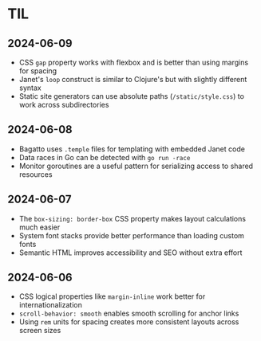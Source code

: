 # TIL

## 2024-06-09

- CSS `gap` property works with flexbox and is better than using margins for spacing
- Janet's `loop` construct is similar to Clojure's but with slightly different syntax
- Static site generators can use absolute paths (`/static/style.css`) to work across subdirectories

## 2024-06-08

- Bagatto uses `.temple` files for templating with embedded Janet code
- Data races in Go can be detected with `go run -race`
- Monitor goroutines are a useful pattern for serializing access to shared resources

## 2024-06-07

- The `box-sizing: border-box` CSS property makes layout calculations much easier
- System font stacks provide better performance than loading custom fonts
- Semantic HTML improves accessibility and SEO without extra effort

## 2024-06-06

- CSS logical properties like `margin-inline` work better for internationalization
- `scroll-behavior: smooth` enables smooth scrolling for anchor links
- Using `rem` units for spacing creates more consistent layouts across screen sizes

